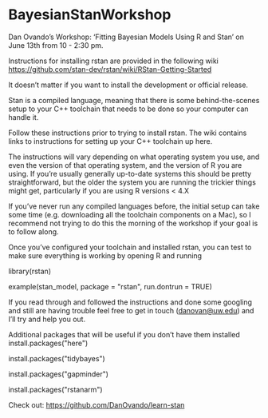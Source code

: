 # BayesianStanWorkshop
Dan Ovando’s Workshop: ‘Fitting Bayesian Models Using R and Stan’ on June 13th from 10 - 2:30 pm.

Instructions for installing rstan are provided in the following wiki
https://github.com/stan-dev/rstan/wiki/RStan-Getting-Started

It doesn’t matter if you want to install the development or official release.

Stan is a compiled language, meaning that there is some behind-the-scenes setup to your C++ toolchain that needs to be done so your computer can handle it.

Follow these instructions prior to trying to install rstan.
The wiki contains links to instructions for setting up your C++ toolchain up here.

The instructions will vary depending on what operating system you use, and even the version of that operating system, and the version of R you are using. If you’re usually generally up-to-date systems this should be pretty straightforward, but the older the system you are running the trickier things might get, particularly if you are using R versions < 4.X

If you’ve never run any compiled languages before, the initial setup can take some time (e.g. downloading all the toolchain components on a Mac), so I recommend not trying to do this the morning of the workshop if your goal is to follow along.

Once you’ve configured your toolchain and installed rstan, you can test to make sure everything is working by opening R and running

library(rstan)

example(stan_model, package = "rstan", run.dontrun = TRUE)

If you read through and followed the instructions and done some googling and still are having trouble feel free to get in touch (danovan@uw.edu) and I’ll try and help you out.

Additional packages that will be useful if you don’t have them installed
install.packages("here")

install.packages("tidybayes")

install.packages("gapminder")

install.packages("rstanarm")

Check out: https://github.com/DanOvando/learn-stan
